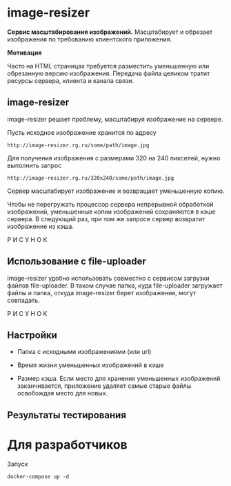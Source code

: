 # image-resizer

**Сервис масштабирования изображений.**
Масштабирует и обрезает изображения по требованию клиентского приложения.


**Мотивация**

Часто на HTML страницах требуется разместить уменьшенную или обрезанную версию изображения. Передача файла целиком тратит ресурсы сервера, клиента и канала связи. 

##  image-resizer

image-resizer решает проблему, масштабируя изображение на сервере.

Пусть исходное изображение хранится по адресу

    http://image-resizer.rg.ru/some/path/image.jpg

    
Для получения изображения с размерами 320 на 240 пикселей, нужно выполнить запрос

    http://image-resizer.rg.ru/320x240/some/path/image.jpg

Сервер масштабирует изображение и возвращает уменьшенную копию.

Чтобы не перегружать процессор сервера непрерывной обработкой изображений, уменьшенные копии изображений сохраняются в кэше сервера. В следующий раз, при том же запросе сервер возвратит изображение из кэша. 

Р И С У Н О К



## Использование с file-uploader

image-resizer удобно использовать совместно с сервисом загрузки файлов file-uploader. В таком случае папка, куда file-uploader загружает файлы и папка, откуда image-resizer берет изображения, могут совпадать.


Р И С У Н О К


## Настройки

- Папка с исходными изображениями (или url)

- Время жизни уменьшенных изображений в кэше

- Размер кэша. Если место для хранения уменьшенных изображений заканчивается, приложение удаляет самые старые файлы освобождая место для новых.


## Результаты тестирования

 

#  Для разработчиков

Запуск

    docker-compose up -d


